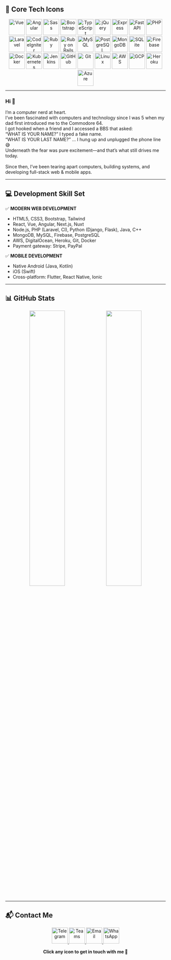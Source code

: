 ## 🧰 Core Tech Icons

<p align="center">
  <!-- Frontend -->
  <img src="https://cdn.jsdelivr.net/gh/devicons/devicon/icons/vuejs/vuejs-original.svg" width="50" alt="Vue" />
  <img src="https://cdn.jsdelivr.net/gh/devicons/devicon/icons/angularjs/angularjs-original.svg" width="50" alt="Angular" />
  <img src="https://cdn.jsdelivr.net/gh/devicons/devicon/icons/sass/sass-original.svg" width="50" alt="Sass" />
  <img src="https://cdn.jsdelivr.net/gh/devicons/devicon/icons/bootstrap/bootstrap-original.svg" width="50" alt="Bootstrap" />
  <img src="https://cdn.jsdelivr.net/gh/devicons/devicon/icons/typescript/typescript-original.svg" width="50" alt="TypeScript" />
  <img src="https://cdn.jsdelivr.net/gh/devicons/devicon/icons/jquery/jquery-original.svg" width="50" alt="jQuery" />

  <!-- Backend -->
  <img src="https://cdn.jsdelivr.net/gh/devicons/devicon/icons/express/express-original.svg" width="50" alt="Express" />
  <img src="https://cdn.jsdelivr.net/gh/devicons/devicon/icons/fastapi/fastapi-original.svg" width="50" alt="FastAPI" />
  <img src="https://cdn.jsdelivr.net/gh/devicons/devicon/icons/php/php-original.svg" width="50" alt="PHP" />
  <img src="https://cdn.jsdelivr.net/gh/devicons/devicon/icons/laravel/laravel-original.svg" width="50" alt="Laravel" />
  <img src="https://cdn.jsdelivr.net/gh/devicons/devicon/icons/codeigniter/codeigniter-plain.svg" width="50" alt="CodeIgniter" />
  <img src="https://cdn.jsdelivr.net/gh/devicons/devicon/icons/ruby/ruby-original.svg" width="50" alt="Ruby" />
  <img src="https://cdn.jsdelivr.net/gh/devicons/devicon/icons/rails/rails-plain.svg" width="50" alt="Ruby on Rails" />

  <!-- Databases -->
  <img src="https://cdn.jsdelivr.net/gh/devicons/devicon/icons/mysql/mysql-original.svg" width="50" alt="MySQL" />
  <img src="https://cdn.jsdelivr.net/gh/devicons/devicon/icons/postgresql/postgresql-original.svg" width="50" alt="PostgreSQL" />
  <img src="https://cdn.jsdelivr.net/gh/devicons/devicon/icons/mongodb/mongodb-original.svg" width="50" alt="MongoDB" />
  <img src="https://cdn.jsdelivr.net/gh/devicons/devicon/icons/sqlite/sqlite-original.svg" width="50" alt="SQLite" />
  <img src="https://cdn.jsdelivr.net/gh/devicons/devicon/icons/firebase/firebase-plain.svg" width="50" alt="Firebase" />

  <!-- DevOps / Tools -->
  <img src="https://cdn.jsdelivr.net/gh/devicons/devicon/icons/docker/docker-original.svg" width="50" alt="Docker" />
  <img src="https://cdn.jsdelivr.net/gh/devicons/devicon/icons/kubernetes/kubernetes-plain.svg" width="50" alt="Kubernetes" />
  <img src="https://cdn.jsdelivr.net/gh/devicons/devicon/icons/jenkins/jenkins-original.svg" width="50" alt="Jenkins" />
  <img src="https://cdn.jsdelivr.net/gh/devicons/devicon/icons/github/github-original.svg" width="50" alt="GitHub" />
  <img src="https://cdn.jsdelivr.net/gh/devicons/devicon/icons/git/git-original.svg" width="50" alt="Git" />
  <img src="https://cdn.jsdelivr.net/gh/devicons/devicon/icons/linux/linux-original.svg" width="50" alt="Linux" />

  <!-- Cloud -->
  <img src="https://cdn.jsdelivr.net/gh/devicons/devicon/icons/amazonwebservices/amazonwebservices-original.svg" width="50" alt="AWS" />
  <img src="https://cdn.jsdelivr.net/gh/devicons/devicon/icons/googlecloud/googlecloud-original.svg" width="50" alt="GCP" />
  <img src="https://cdn.jsdelivr.net/gh/devicons/devicon/icons/heroku/heroku-original.svg" width="50" alt="Heroku" />
  <img src="https://cdn.jsdelivr.net/gh/devicons/devicon/icons/azure/azure-original.svg" width="50" alt="Azure" />
</p>

---

<h3>Hi 👋</h3>
<p>
I’m a computer nerd at heart. <br />
I’ve been fascinated with computers and technology since I was 5 when my dad first introduced me to the Commodore 64.<br />
I got hooked when a friend and I accessed a BBS that asked: <br />“WHAT IS YOUR NAME?” I typed a fake name. <br />
“WHAT IS YOUR LAST NAME?” … I hung up and unplugged the phone line 😅<br />
Underneath the fear was pure excitement—and that’s what still drives me today.<br /><br />
Since then, I’ve been tearing apart computers, building systems, and developing full-stack web & mobile apps.
</p>

---

## 💻 Development Skill Set

✅ **MODERN WEB DEVELOPMENT**  
- HTML5, CSS3, Bootstrap, Tailwind  
- React, Vue, Angular, Next.js, Nuxt  
- Node.js, PHP (Laravel, CI), Python (Django, Flask), Java, C++  
- MongoDB, MySQL, Firebase, PostgreSQL  
- AWS, DigitalOcean, Heroku, Git, Docker  
- Payment gateway: Stripe, PayPal  

✅ **MOBILE DEVELOPMENT**  
- Native Android (Java, Kotlin)  
- iOS (Swift)  
- Cross-platform: Flutter, React Native, Ionic  

---


## 📊 GitHub Stats

<div align="center">
  <img width="47%" src="https://github-readme-stats.vercel.app/api?username=BlueSpider0130&show_icons=true&count_private=true&disable_animations=false&title_color=B77EFF&icon_color=9640FF&text_color=fff&bg_color=30,220140,DB1DE5" />
  <img width="47%" src="https://github-readme-stats.vercel.app/api/top-langs/?username=BlueSpider0130&layout=compact&langs_count=7&show_icons=true&title_color=B77EFF&icon_color=9640FF&text_color=fff&bg_color=30,DB1DE5,220140" />
</div>

---

## 📬 Contact Me

<p align="center">
  <a href="https://t.me/rabbitking0130">
    <img width="50" src="https://user-images.githubusercontent.com/86986628/206201210-59b207ec-a55a-4a37-aef6-6e3b3bddd05d.png" alt="Telegram" />
  </a>
  <a href="https://teams.live.com/l/invite/FEAPTsaDXFU3onx3wI">
    <img width="50" src="https://user-images.githubusercontent.com/86986628/206201252-92cf14da-d391-443b-bdb7-9639f24259d9.png" alt="Teams" />
  </a>
  <a href="mailto:rabbitking0130@gmail.com">
    <img width="50" src="https://user-images.githubusercontent.com/86986628/206201266-c519b0d4-d953-45c0-b9ec-253d639c828a.png" alt="Email" />
  </a>
  <a href="https://wa.me/17174346337">
    <img width="50" src="https://cdn-icons-png.flaticon.com/512/733/733585.png" alt="WhatsApp" />
  </a>
</p>

<p align="center"><strong>Click any icon to get in touch with me 📲</strong></p>
